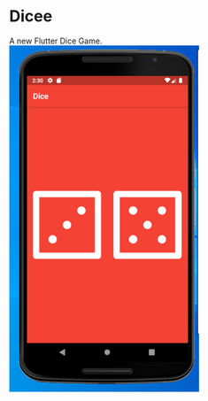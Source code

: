 # Dicee

A new Flutter Dice Game.
![DicePic](https://github.com/NehemiahLimo/Dice/blob/master/images/DicePic.PNG)




